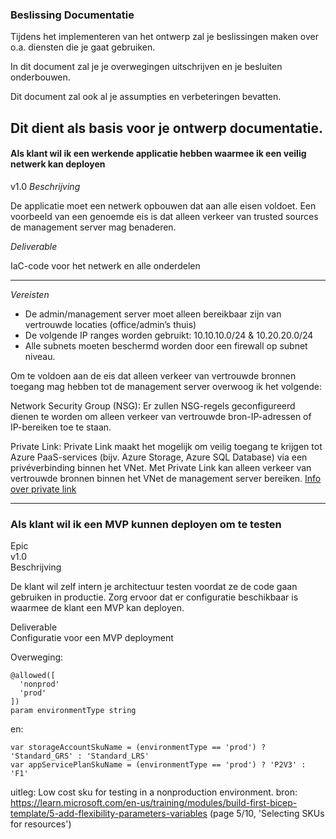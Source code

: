 ### Beslissing Documentatie

Tijdens het implementeren van het ontwerp zal je beslissingen maken over o.a. diensten die je gaat gebruiken.  

In dit document zal je je overwegingen uitschrijven en je besluiten onderbouwen.  

Dit document zal ook al je assumpties en verbeteringen bevatten.  

Dit dient als basis voor je ontwerp documentatie.
---
#### Als klant wil ik een werkende applicatie hebben waarmee ik een veilig netwerk kan deployen

v1.0
*Beschrijving*  

De applicatie moet een netwerk opbouwen dat aan alle eisen voldoet. Een voorbeeld van een genoemde eis is dat alleen verkeer van trusted sources de management server mag benaderen.

*Deliverable*  

IaC-code voor het netwerk en alle onderdelen

---

*Vereisten*

*   De admin/management server moet alleen bereikbaar zijn van vertrouwde locaties (office/admin’s thuis)  
*   De volgende IP ranges worden gebruikt: 10.10.10.0/24 & 10.20.20.0/24  
*   Alle subnets moeten beschermd worden door een firewall op subnet niveau.  

Om te voldoen aan de eis dat alleen verkeer van vertrouwde bronnen toegang mag hebben tot de management server overwoog ik het volgende:

Network Security Group (NSG): Er zullen NSG-regels geconfigureerd dienen te worden om alleen verkeer van vertrouwde bron-IP-adressen of IP-bereiken toe te staan.

Private Link: Private Link maakt het mogelijk om veilig toegang te krijgen tot Azure PaaS-services (bijv. Azure Storage, Azure SQL Database) via een privéverbinding binnen het VNet. Met Private Link kan alleen verkeer van vertrouwde bronnen binnen het VNet de management server bereiken. [Info over private link](https://learn.microsoft.com/en-us/azure/private-link/private-link-overview)

---
### Als klant wil ik een MVP kunnen deployen om te testen  
Epic  
v1.0  
Beschrijving  

De klant wil zelf intern je architectuur testen voordat ze de code gaan gebruiken in productie. Zorg ervoor dat er configuratie beschikbaar is waarmee de klant een MVP kan deployen.  

Deliverable  
Configuratie voor een MVP deployment

Overweging:

```
@allowed([
  'nonprod'
  'prod'
])
param environmentType string
```
en: 

```
var storageAccountSkuName = (environmentType == 'prod') ? 'Standard_GRS' : 'Standard_LRS'
var appServicePlanSkuName = (environmentType == 'prod') ? 'P2V3' : 'F1'
```
uitleg: Low cost sku for testing in a nonproduction environment.
bron: https://learn.microsoft.com/en-us/training/modules/build-first-bicep-template/5-add-flexibility-parameters-variables (page 5/10, 'Selecting SKUs for resources')



